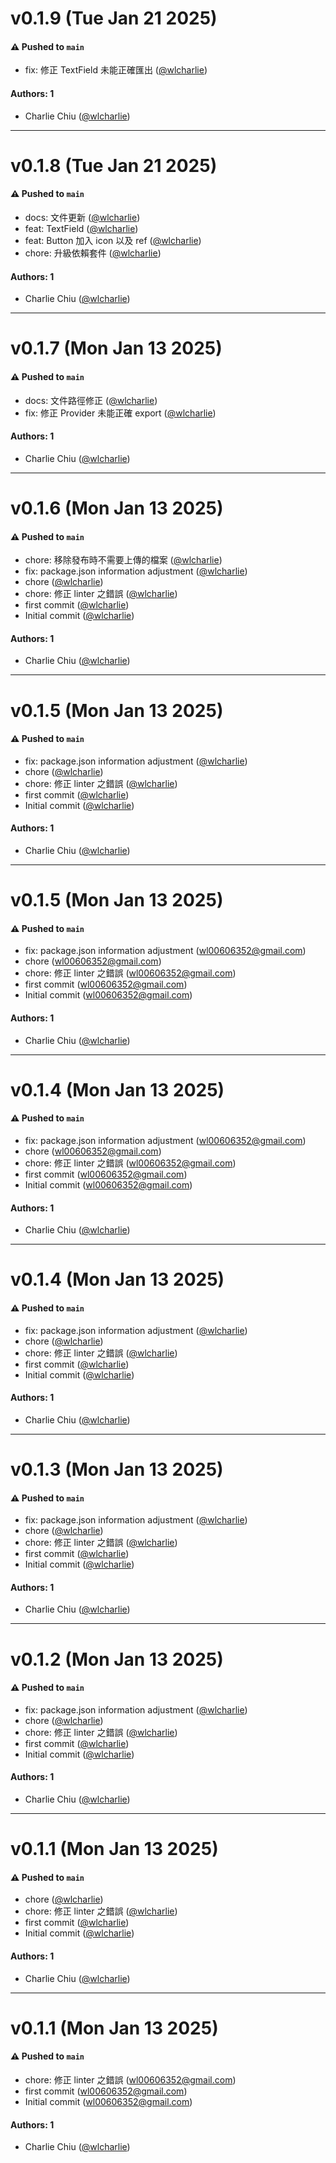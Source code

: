 # v0.1.9 (Tue Jan 21 2025)

#### ⚠️ Pushed to `main`

- fix: 修正 TextField 未能正確匯出 ([@wlcharlie](https://github.com/wlcharlie))

#### Authors: 1

- Charlie Chiu ([@wlcharlie](https://github.com/wlcharlie))

---

# v0.1.8 (Tue Jan 21 2025)

#### ⚠️ Pushed to `main`

- docs: 文件更新 ([@wlcharlie](https://github.com/wlcharlie))
- feat: TextField ([@wlcharlie](https://github.com/wlcharlie))
- feat: Button 加入 icon 以及 ref ([@wlcharlie](https://github.com/wlcharlie))
- chore: 升級依賴套件 ([@wlcharlie](https://github.com/wlcharlie))

#### Authors: 1

- Charlie Chiu ([@wlcharlie](https://github.com/wlcharlie))

---

# v0.1.7 (Mon Jan 13 2025)

#### ⚠️ Pushed to `main`

- docs: 文件路徑修正 ([@wlcharlie](https://github.com/wlcharlie))
- fix: 修正 Provider 未能正確 export ([@wlcharlie](https://github.com/wlcharlie))

#### Authors: 1

- Charlie Chiu ([@wlcharlie](https://github.com/wlcharlie))

---

# v0.1.6 (Mon Jan 13 2025)

#### ⚠️ Pushed to `main`

- chore: 移除發布時不需要上傳的檔案 ([@wlcharlie](https://github.com/wlcharlie))
- fix: package.json information adjustment ([@wlcharlie](https://github.com/wlcharlie))
- chore ([@wlcharlie](https://github.com/wlcharlie))
- chore: 修正 linter 之錯誤 ([@wlcharlie](https://github.com/wlcharlie))
- first commit ([@wlcharlie](https://github.com/wlcharlie))
- Initial commit ([@wlcharlie](https://github.com/wlcharlie))

#### Authors: 1

- Charlie Chiu ([@wlcharlie](https://github.com/wlcharlie))

---

# v0.1.5 (Mon Jan 13 2025)

#### ⚠️ Pushed to `main`

- fix: package.json information adjustment ([@wlcharlie](https://github.com/wlcharlie))
- chore ([@wlcharlie](https://github.com/wlcharlie))
- chore: 修正 linter 之錯誤 ([@wlcharlie](https://github.com/wlcharlie))
- first commit ([@wlcharlie](https://github.com/wlcharlie))
- Initial commit ([@wlcharlie](https://github.com/wlcharlie))

#### Authors: 1

- Charlie Chiu ([@wlcharlie](https://github.com/wlcharlie))

---

# v0.1.5 (Mon Jan 13 2025)

#### ⚠️ Pushed to `main`

- fix: package.json information adjustment (wl00606352@gmail.com)
- chore (wl00606352@gmail.com)
- chore: 修正 linter 之錯誤 (wl00606352@gmail.com)
- first commit (wl00606352@gmail.com)
- Initial commit (wl00606352@gmail.com)

#### Authors: 1

- Charlie Chiu ([@wlcharlie](https://github.com/wlcharlie))

---

# v0.1.4 (Mon Jan 13 2025)

#### ⚠️ Pushed to `main`

- fix: package.json information adjustment (wl00606352@gmail.com)
- chore (wl00606352@gmail.com)
- chore: 修正 linter 之錯誤 (wl00606352@gmail.com)
- first commit (wl00606352@gmail.com)
- Initial commit (wl00606352@gmail.com)

#### Authors: 1

- Charlie Chiu ([@wlcharlie](https://github.com/wlcharlie))

---

# v0.1.4 (Mon Jan 13 2025)

#### ⚠️ Pushed to `main`

- fix: package.json information adjustment ([@wlcharlie](https://github.com/wlcharlie))
- chore ([@wlcharlie](https://github.com/wlcharlie))
- chore: 修正 linter 之錯誤 ([@wlcharlie](https://github.com/wlcharlie))
- first commit ([@wlcharlie](https://github.com/wlcharlie))
- Initial commit ([@wlcharlie](https://github.com/wlcharlie))

#### Authors: 1

- Charlie Chiu ([@wlcharlie](https://github.com/wlcharlie))

---

# v0.1.3 (Mon Jan 13 2025)

#### ⚠️ Pushed to `main`

- fix: package.json information adjustment ([@wlcharlie](https://github.com/wlcharlie))
- chore ([@wlcharlie](https://github.com/wlcharlie))
- chore: 修正 linter 之錯誤 ([@wlcharlie](https://github.com/wlcharlie))
- first commit ([@wlcharlie](https://github.com/wlcharlie))
- Initial commit ([@wlcharlie](https://github.com/wlcharlie))

#### Authors: 1

- Charlie Chiu ([@wlcharlie](https://github.com/wlcharlie))

---

# v0.1.2 (Mon Jan 13 2025)

#### ⚠️ Pushed to `main`

- fix: package.json information adjustment ([@wlcharlie](https://github.com/wlcharlie))
- chore ([@wlcharlie](https://github.com/wlcharlie))
- chore: 修正 linter 之錯誤 ([@wlcharlie](https://github.com/wlcharlie))
- first commit ([@wlcharlie](https://github.com/wlcharlie))
- Initial commit ([@wlcharlie](https://github.com/wlcharlie))

#### Authors: 1

- Charlie Chiu ([@wlcharlie](https://github.com/wlcharlie))

---

# v0.1.1 (Mon Jan 13 2025)

#### ⚠️ Pushed to `main`

- chore ([@wlcharlie](https://github.com/wlcharlie))
- chore: 修正 linter 之錯誤 ([@wlcharlie](https://github.com/wlcharlie))
- first commit ([@wlcharlie](https://github.com/wlcharlie))
- Initial commit ([@wlcharlie](https://github.com/wlcharlie))

#### Authors: 1

- Charlie Chiu ([@wlcharlie](https://github.com/wlcharlie))

---

# v0.1.1 (Mon Jan 13 2025)

#### ⚠️ Pushed to `main`

- chore: 修正 linter 之錯誤 (wl00606352@gmail.com)
- first commit (wl00606352@gmail.com)
- Initial commit (wl00606352@gmail.com)

#### Authors: 1

- Charlie Chiu ([@wlcharlie](https://github.com/wlcharlie))
